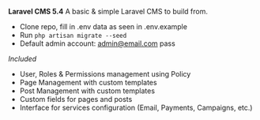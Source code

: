 **Laravel CMS 5.4**
A basic & simple Laravel CMS to build from.
- Clone repo, fill in .env data as seen in .env.example
- Run `php artisan migrate --seed`
- Default admin account: admin@email.com pass


*Included*
- User, Roles & Permissions management using Policy
- Page Management with custom templates
- Post Management with custom templates
- Custom fields for pages and posts
- Interface for services configuration (Email, Payments, Campaigns, etc.)

